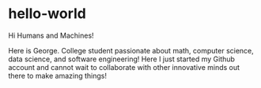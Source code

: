 # hello-world

Hi Humans and Machines!

Here is George. College student passionate about math, computer science, data science, and software engineering!
Here I just started my Github account and cannot wait to collaborate with other innovative minds out there to make amazing things!
